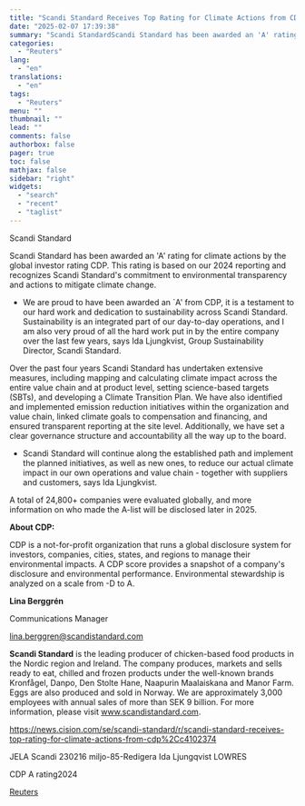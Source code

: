 ```yaml
---
title: "Scandi Standard Receives Top Rating for Climate Actions from CDP"
date: "2025-02-07 17:39:38"
summary: "Scandi StandardScandi Standard has been awarded an 'A' rating for climate actions by the global investor rating CDP. This rating is based on our 2024 reporting and recognizes Scandi Standard's commitment to environmental transparency and actions to mitigate climate change.- We are proud to have been awarded an `A' from..."
categories:
  - "Reuters"
lang:
  - "en"
translations:
  - "en"
tags:
  - "Reuters"
menu: ""
thumbnail: ""
lead: ""
comments: false
authorbox: false
pager: true
toc: false
mathjax: false
sidebar: "right"
widgets:
  - "search"
  - "recent"
  - "taglist"
---
```


Scandi Standard

Scandi Standard has been awarded an 'A' rating for climate actions by the global investor rating CDP. This rating is based on our 2024 reporting and recognizes Scandi Standard's commitment to environmental transparency and actions to mitigate climate change.

- We are proud to have been awarded an `A' from CDP, it is a testament to our hard work and dedication to sustainability across Scandi Standard. Sustainability is an integrated part of our day-to-day operations, and I am also very proud of all the hard work put in by the entire company over the last few years, says Ida Ljungkvist, Group Sustainability Director, Scandi Standard.

Over the past four years Scandi Standard has undertaken extensive measures, including mapping and calculating climate impact across the entire value chain and at product level, setting science-based targets (SBTs), and developing a Climate Transition Plan. We have also identified and implemented emission reduction initiatives within the organization and value chain, linked climate goals to compensation and financing, and ensured transparent reporting at the site level. Additionally, we have set a clear governance structure and accountability all the way up to the board.

- Scandi Standard will continue along the established path and implement the planned initiatives, as well as new ones, to reduce our actual climate impact in our own operations and value chain - together with suppliers and customers, says Ida Ljungkvist.

A total of 24,800+ companies were evaluated globally, and more information on who made the A-list will be disclosed later in 2025.

**About CDP:**

CDP is a not-for-profit organization that runs a global disclosure system for investors, companies, cities, states, and regions to manage their environmental impacts. A CDP score provides a snapshot of a company's disclosure and environmental performance. Environmental stewardship is analyzed on a scale from -D to A.

**Lina Berggrén**

Communications Manager

lina.berggren@scandistandard.com

**Scandi Standard** is the leading producer of chicken-based food products in the Nordic region and Ireland. The company produces, markets and sells ready to eat, chilled and frozen products under the well-known brands Kronfågel, Danpo, Den Stolte Hane, Naapurin Maalaiskana and Manor Farm. Eggs are also produced and sold in Norway. We are approximately 3,000 employees with annual sales of more than SEK 9 billion. For more information, please visit www.scandistandard.com.

https://news.cision.com/se/scandi-standard/r/scandi-standard-receives-top-rating-for-climate-actions-from-cdp%2Cc4102374

JELA Scandi 230216 miljo-85-Redigera Ida Ljungqvist LOWRES

CDP A rating2024

[Reuters](https://www.tradingview.com/news/reuters.com,2025-02-07:newsml_Wkr1mmqBZ:0-scandi-standard-receives-top-rating-for-climate-actions-from-cdp/)
